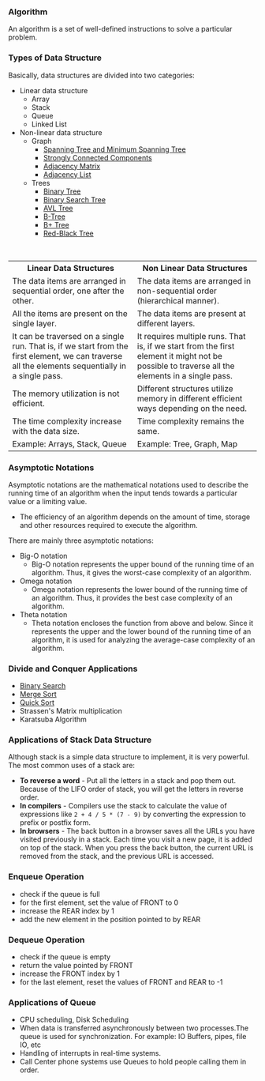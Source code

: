 ### Algorithm
An algorithm is a set of well-defined instructions to solve a particular problem.

### Types of Data Structure

Basically, data structures are divided into two categories:

-   Linear data structure
	- Array
	- Stack
	- Queue
	- Linked List
-   Non-linear data structure
	- Graph
		-   [Spanning Tree and Minimum Spanning Tree](https://www.programiz.com/dsa/spanning-tree-and-minimum-spanning-tree)
		-   [Strongly Connected Components](https://www.programiz.com/dsa/strongly-connected-components)
		-   [Adjacency Matrix](https://www.programiz.com/dsa/graph-adjacency-matrix)
		-   [Adjacency List](https://www.programiz.com/dsa/graph-adjacency-list)
	- Trees
		- [Binary Tree](https://www.programiz.com/dsa/binary-tree)
		-   [Binary Search Tree](https://www.programiz.com/dsa/binary-search-tree)
		-   [AVL Tree](https://www.programiz.com/dsa/avl-tree)
		-   [B-Tree](https://www.programiz.com/dsa/b-tree)
		-   [B+ Tree](https://www.programiz.com/dsa/b-plus-tree)
		-   [Red-Black Tree](https://www.programiz.com/dsa/red-black-tree)
		
<table>
	<tr>  
	    <th>Linear Data Structures</th>  
	    <th>Non Linear Data Structures</th>  
	  </tr>
	  <tr>  
		    <td>The data items are arranged in sequential order, one after the other.</td>  
		    <td>The data items are arranged in non-sequential order (hierarchical manner).</td>  
	  </tr>
	  <tr>
	    <td>All the items are present on the single layer.</td>
	    <td>The data items are present at different layers.</td>
	  </tr>
	  <tr>
	    <td>It can be traversed on a single run. That is, if we start from the first element, we can traverse all the elements sequentially in a single pass.</td>
	    <td>It requires multiple runs. That is, if we start from the first element it might not be possible to traverse all the elements in a single pass.</td>
	  </tr>
	  <tr>
	    <td>The memory utilization is not efficient.</td>
	    <td>Different structures utilize memory in different efficient ways depending on the need.</td>
	  </tr>
	  <tr>
	    <td>The time complexity increase with the data size.</td>
	    <td>Time complexity remains the same.</td>
	  </tr>
	  <tr>
	    <td>Example: Arrays, Stack, Queue</td>
	    <td>Example: Tree, Graph, Map</td>
	  </tr>
	 
</table>

### Asymptotic Notations

Asymptotic notations are the mathematical notations used to describe the running time of an algorithm when the input tends towards a particular value or a limiting value.
- The efficiency of an algorithm depends on the amount of time, storage and other resources required to execute the algorithm.

There are mainly three asymptotic notations:

-   Big-O notation
	- Big-O notation represents the upper bound of the running time of an algorithm. Thus, it gives the worst-case complexity of an algorithm.
-   Omega notation
	- Omega notation represents the lower bound of the running time of an algorithm. Thus, it provides the best case complexity of an algorithm.
-   Theta notation
	- Theta notation encloses the function from above and below. Since it represents the upper and the lower bound of the running time of an algorithm, it is used for analyzing the average-case complexity of an algorithm.
### Divide and Conquer Applications

-   [Binary Search](https://www.programiz.com/dsa/binary-search)
-   [Merge Sort](https://www.programiz.com/dsa/merge-sort)
-   [Quick Sort](https://www.programiz.com/dsa/quick-sort)
-   Strassen's Matrix multiplication
-   Karatsuba Algorithm

### Applications of Stack Data Structure

Although stack is a simple data structure to implement, it is very powerful. The most common uses of a stack are:

-   **To reverse a word** - Put all the letters in a stack and pop them out. Because of the LIFO order of stack, you will get the letters in reverse order.
-   **In compilers** - Compilers use the stack to calculate the value of expressions like `2 + 4 / 5 * (7 - 9)` by converting the expression to prefix or postfix form.
-   **In browsers** - The back button in a browser saves all the URLs you have visited previously in a stack. Each time you visit a new page, it is added on top of the stack. When you press the back button, the current URL is removed from the stack, and the previous URL is accessed.

### Enqueue Operation

-   check if the queue is full
-   for the first element, set the value of FRONT to 0
-   increase the REAR index by 1
-    add the new element in the position pointed to by REAR

### Dequeue Operation

-   check if the queue is empty
-   return the value pointed by FRONT
-   increase the FRONT index by 1
-   for the last element, reset the values of FRONT and REAR to -1

### Applications of Queue

-   CPU scheduling, Disk Scheduling
-   When data is transferred asynchronously between two processes.The queue is used for synchronization. For example: IO Buffers, pipes, file IO, etc
-   Handling of interrupts in real-time systems.
-   Call Center phone systems use Queues to hold people calling them in order.

